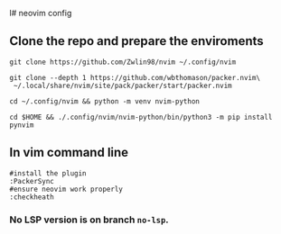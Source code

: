l# neovim config 

## Clone the repo and prepare the enviroments

```shell
git clone https://github.com/Zwlin98/nvim ~/.config/nvim

git clone --depth 1 https://github.com/wbthomason/packer.nvim\
 ~/.local/share/nvim/site/pack/packer/start/packer.nvim
 
cd ~/.config/nvim && python -m venv nvim-python

cd $HOME && ./.config/nvim/nvim-python/bin/python3 -m pip install pynvim
```

## In vim command line

```vim
#install the plugin
:PackerSync
#ensure neovim work properly
:checkheath
```

### No LSP version is on branch `no-lsp`.
